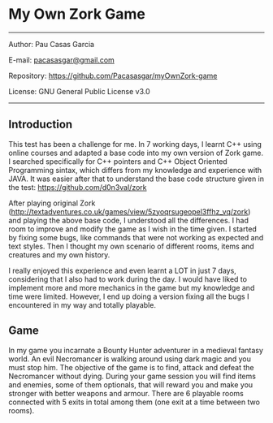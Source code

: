 # My Own Zork Game

----------------------------------------------------------------
Author: Pau Casas Garcia

E-mail: pacasasgar@gmail.com  

Repository: https://github.com/Pacasasgar/myOwnZork-game

License: GNU General Public License v3.0

----------------------------------------------------------------

Introduction
-------------
This test has been a challenge for me. In 7 working days, I learnt C++ using online courses and adapted a base code into my own version of Zork game. I searched specifically for C++ pointers and C++ Object Oriented Programming sintax, which differs from my knowledge and experience with JAVA. It was easier after that to understand the base code structure given in the test: https://github.com/d0n3val/zork

After playing original Zork (http://textadventures.co.uk/games/view/5zyoqrsugeopel3ffhz_vq/zork) and playing the above base code, I understood all the differences. I had room to improve and modify the game as I wish in the time given. I started by fixing some bugs, like commands that were not working as expected and text styles. Then I thought my own scenario of different rooms, items and creatures and my own history.

I really enjoyed this experience and even learnt a LOT in just 7 days, considering that I also had to work during the day. I would have liked to implement more and more mechanics in the game but my knowledge and time were limited. However, I end up doing a version fixing all the bugs I encountered in my way and totally playable.

Game
-------
In my game you incarnate a Bounty Hunter adventurer in a medieval fantasy world. An evil Necromancer is walking around using dark magic and you must stop him. The objective of the game is to find, attack and defeat the Necromancer without dying. During your game session you will find items and enemies, some of them optionals, that will reward you and make you stronger with better weapons and armour. There are 6 playable rooms connected with 5 exits in total among them (one exit at a time between two rooms).
